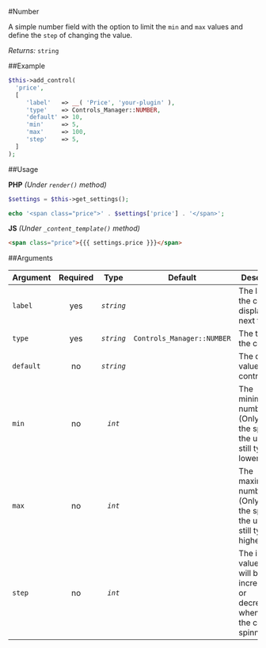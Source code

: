 #Number

A simple number field with the option to limit the `min` and `max` values and define the `step` of changing the value.

*Returns:* `string`

##Example

```php
$this->add_control(
  'price',
  [
     'label'   => __( 'Price', 'your-plugin' ),
     'type'    => Controls_Manager::NUMBER,
     'default' => 10,
     'min'     => 5,
     'max'     => 100,
     'step'    => 5,
  ]
);
```

##Usage

**PHP** *(Under `render()` method)*
```php
$settings = $this->get_settings(); 

echo '<span class="price">' . $settings['price'] . '</span>';
```

**JS** *(Under `_content_template()` method)*
```html
<span class="price">{{{ settings.price }}}</span>
```

##Arguments

Argument       | Required   | Type         | Default                      | Description
------------   | :--------: | :------:     | :--------------------------: | ---------------------------------------------
`label`        | yes        | *`string`*   |                              | The label of the control - displayed next to it
`type`         | yes        | *`string`*   | `Controls_Manager::NUMBER`   | The type of the control
`default`      | no         | *`string`*   |                              | The default value of the control
`min`          | no         | *`int`*      |                              | The minimum number (Only affects the spinners, the user can still type a lower value)
`max`          | no         | *`int`*      |                              | The maximum number (Only affects the spinners, the user can still type a higher value)
`step`         | no         | *`int`*      |                              | The intervals value that will be incremented or decremented when using the controls' spinners
